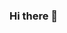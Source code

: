 ### Hi there 👋

<!--
**v-a14/v-a14** is a ✨ _special_ ✨ repository because its `README.md` (this file) appears on your GitHub profile.

Here are some ideas to get you started:

- 🎭 I Love maths and Competitive Programming 
- 🎼 Loves old Classical Music  
- 👯 Addicted to learning and growing everyday
- 🤔 Undergrad in JC Bose University, YMCA pursuing Electronics and Computer Engineering 
- 💬 Ask me about anything.
- 📫 How to connect with me: 
-     ◻️ LinkedIn:  https://www.linkedin.com/in/va14/
-     ◻️ Instagram: https://www.instagram.com/va_a14/
      ◻️ Twitter:   https://twitter.com/va_a14
- Coding Handles:
      💨 Codechef:   https://www.codechef.com/users/va14
      💨 Codeforces: https://codeforces.com/profile/va14
      💨 LeetCode:   https://leetcode.com/va14/
      💨 GFG:        https://auth.geeksforgeeks.org/user/va14
-->
